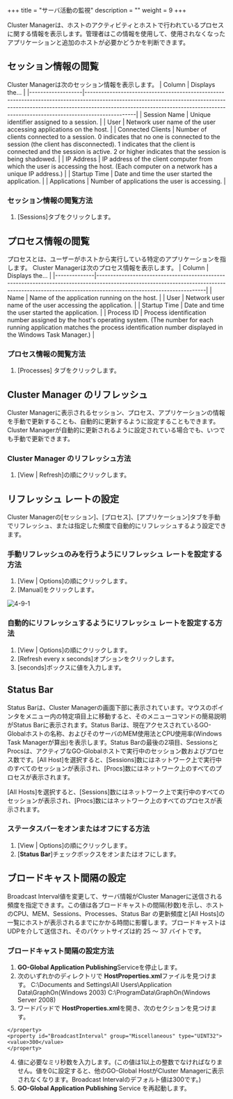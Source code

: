 
+++
title = "サーバ活動の監視"
description = ""
weight = 9
+++

Cluster Managerは、ホストのアクティビティとホストで行われているプロセスに関する情報を表示します。管理者はこの情報を使用して、使用されなくなったアプリケーションと追加のホストが必要かどうかを判断できます。

## セッション情報の閲覧

Cluster Managerは次のセッション情報を表示します。
| Column            | Displays the…                                                                                                                                                                                                                                              |
|-------------------|------------------------------------------------------------------------------------------------------------------------------------------------------------------------------------------------------------------------------------------------------------|
| Session Name      | Unique identifier assigned to a session.                                                                                                                                                                                                                   |
| User              | Network user name of the user accessing applications on the host.                                                                                                                                                                                          |
| Connected Clients | Number of clients connected to a session. 0 indicates that no one is connected to the session (the client has disconnected). 1 indicates that the client is connected and the session is active. 2 or higher indicates that the session is being shadowed. |
| IP Address        | IP address of the client computer from which the user is accessing the host. (Each computer on a network has a unique IP address.)                                                                                                                         |
| Startup Time      | Date and time the user started the application.                                                                                                                                                                                                            |
| Applications      | Number of applications the user is accessing.                                                                                                                                                                                                              |


### セッション情報の閲覧方法

1. [Sessions]タブをクリックします。

## プロセス情報の閲覧

プロセスとは、ユーザーがホストから実行している特定のアプリケーションを指します。 Cluster Managerは次のプロセス情報を表示します。
| Column       | Displays the…                                                                                                                                                                                     |
|--------------|---------------------------------------------------------------------------------------------------------------------------------------------------------------------------------------------------|
| Name         | Name of the application running on the host.                                                                                                                                                      |
| User         | Network user name of the user accessing the application.                                                                                                                                          |
| Startup Time | Date and time the user started the application.                                                                                                                                                   |
| Process ID   | Process identification number assigned by the host's operating system. (The number for each running application matches the process identification number displayed in the Windows Task Manager.) |

### プロセス情報の閲覧方法

1. [Processes] タブをクリックします。

## Cluster Manager のリフレッシュ

Cluster Managerに表示されるセッション、プロセス、アプリケーションの情報を手動で更新することも、自動的に更新するように設定することもできます。Cluster Managerが自動的に更新されるように設定されている場合でも、いつでも手動で更新できます。

### Cluster Manager のリフレッシュ方法

1. [View | Refresh]の順にクリックします。

## リフレッシュ レートの設定

Cluster Managerの[セッション]、[プロセス]、[アプリケーション]タブを手動でリフレッシュ、または指定した頻度で自動的にリフレッシュするよう設定できます。

### 手動リフレッシュのみを行うようにリフレッシュ レートを設定する方法

1. [View | Options]の順にクリックします｡
2. [Manual]をクリックします｡

![4-9-1](/image5/4-9-1.png) 

### 自動的にリフレッシュするようにリフレッシュ レートを設定する方法

1. [View | Options]の順にクリックします｡
2. [Refresh every x seconds]オプションをクリックします。
3. [seconds]ボックスに値を入力します。

## Status Bar

Status Barは、Cluster Managerの画面下部に表示されています。マウスのポインタをメニュー内の特定項目上に移動すると、そのメニューコマンドの簡易説明がStatus Barに表示されます。Status Barは、現在アクセスされているGO-Globalホストの名称、およびそのサーバのMEM使用法とCPU使用率(Windows Task Managerが算出)を表示します。Status Barの最後の2項目、SessionsとProcsは、アクティブなGO-Globalホストで実行中のセッション数およびプロセス数です。[All Host]を選択すると、[Sessions]数にはネットワーク上で実行中のすべてのセッションが表示され、[Procs]数にはネットワーク上のすべてのプロセスが表示されます。

[All Hosts]を選択すると、[Sessions]数にはネットワーク上で実行中のすべてのセッションが表示され、[Procs]数にはネットワーク上のすべてのプロセスが表示されます。

### ステータスバーをオンまたはオフにする方法

1. [View | Options]の順にクリックします｡
2. [**Status Bar**]チェックボックスをオンまたはオフにします。

## ブロードキャスト間隔の設定

Broadcast Interval値を変更して、サーバ情報がCluster Managerに送信される頻度を指定できます。この値は各ブロードキャストの間隔(秒数)を示し、ホストのCPU、MEM、Sessions、Processes、Status Bar の更新頻度と[All Hosts]の一覧にホストが表示されるまでにかかる時間に影響します。ブロードキャストは UDPを介して送信され、そのパケットサイズは約 25 ～ 37 バイトです。

### ブロードキャスト間隔の設定方法

1. **GO-Global Application Publishing**Serviceを停止します。
2. 次のいずれかのディレクトリで **HostProperties.xml**ファイルを見つけます。 C:\Documents and Settings\All Users\Application Data\GraphOn(Windows 2003) C:\ProgramData\GraphOn(Windows Server 2008)
3. ワードパッドで **HostProperties.xml**を開き、次のセクションを見つけます。
```
</property> 
<property id="BroadcastInterval" group="Miscellaneous" type="UINT32"> 
<value>300</value> 
</property>
```
4. 値に必要なミリ秒数を入力します。(この値は1以上の整数でなければなりません。値を0に設定すると、他のGO-Global HostがCluster Managerに表示されなくなります。Broadcast Intervalのデフォルト値は300です。)
5. **GO-Global Application Publishing** Service を再起動します。